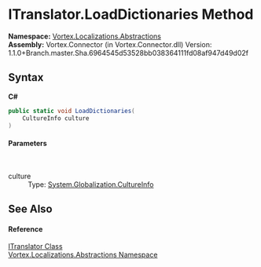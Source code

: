 # ITranslator.LoadDictionaries Method 
 

**Namespace:**&nbsp;<a href="N_Vortex_Localizations_Abstractions.md">Vortex.Localizations.Abstractions</a><br />**Assembly:**&nbsp;Vortex.Connector (in Vortex.Connector.dll) Version: 1.1.0+Branch.master.Sha.6964545d53528bb038364111fd08af947d49d02f

## Syntax

**C#**<br />
``` C#
public static void LoadDictionaries(
	CultureInfo culture
)
```


#### Parameters
&nbsp;<dl><dt>culture</dt><dd>Type: <a href="http://msdn2.microsoft.com/en-us/library/kx54z3k7" target="_blank">System.Globalization.CultureInfo</a><br /></dd></dl>

## See Also


#### Reference
<a href="T_Vortex_Localizations_Abstractions_ITranslator.md">ITranslator Class</a><br /><a href="N_Vortex_Localizations_Abstractions.md">Vortex.Localizations.Abstractions Namespace</a><br />